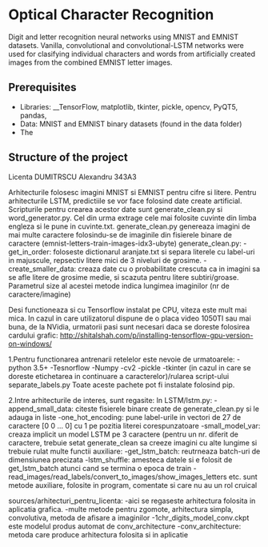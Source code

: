 # Optical Character Recognition

Digit and letter recognition neural networks using MNIST and EMNIST datasets. Vanilla, convolutional and convolutional-LSTM networks were used for clasifying individual characters and words from artificially created images from the combined EMNIST letter images.

## Prerequisites

 - Libraries: __TensorFlow, matplotlib, tkinter, pickle, opencv, PyQT5, pandas,
 - Data: MNIST and EMNIST binary datasets (found in the data folder)
 - The 
 
 
## Structure of the project



Licenta DUMITRSCU Alexandru 343A3

Arhitecturile folosesc imagini MNIST si EMNIST pentru cifre si litere. Pentru arhitecturile LSTM,
predictiile se vor face folosind date create artificial. Scripturile pentru crearea acestor date
sunt generate_clean.py si word_generator.py. Cel din urma extrage cele mai folosite cuvinte din 
limba engleza si le pune in cuvinte.txt. generate_clean.py genereaza imagini de mai multe caractere
folosindu-se de imaginile din fisierele binare de caractere (emnist-letters-train-images-idx3-ubyte)
generate_clean.py:
	-get_in_order: foloseste dictionarul aranjate.txt si separa literele cu label-uri in majuscule,
	 repsectiv litere mici de 3 niveluri de grosime. 
	-create_smaller_data: creaza date cu o probabilitate crescuta ca in imagini sa se afle litere de
	 grosime medie, si scazuta pentru litere subtiri/groase.
	 Parametrul size al acestei metode indica lungimea imaginilor (nr de caractere/imagine)

Desi functioneaza si cu Tensorflow instalat pe CPU, viteza este mult mai mica. In cazul in care
utilizatorul dispune de o placa video 1050TI sau mai buna, de la NVidia, urmatorii pasi sunt necesari
daca se doreste folosirea cardului grafic:
	http://shitalshah.com/p/installing-tensorflow-gpu-version-on-windows/


1.Pentru functionarea antrenarii retelelor este nevoie de urmatoarele:
	-python 3.5+
	-Tesnorflow
	-Numpy
	-cv2
	-pickle
	-tkinter (in cazul in care se doreste etichetarea in continuare a caracterelor)/rularea script-ului
	 separate_labels.py
Toate aceste pachete pot fi instalate folosind pip.

2.Intre arhitecturile de interes, sunt regasite:
In LSTM/lstm.py:
	-append_small_data: citeste fisierele binare create de generate_clean.py si le adauga in liste
	-one_hot_encoding: pune label-urile in vectori de 27 de caractere [0 0 ... 0] cu 1 pe pozitia literei
	 corespunzatoare
	-small_model_var: creaza implicit un model LSTM pe 3 caractere (pentru un nr. diferit de caractere, 
	 trebuie setat generate_clean sa creeze imagini cu alte lungime si trebuie rulat
multe functii auxiliare: 
	-get_lstm_batch: reutrneaza batch-uri de dimensiunea precizata
	-lstm_shuffle: amesteca datele si e folosit de get_lstm_batch atunci cand se termina o epoca de train
	-read_images/read_labels/convert_to_images/show_images_letters etc. sunt metode auxiliare, folosite
	 in program, comentate si care nu au un rol cruical

sources/arhitecturi_pentru_licenta:
	-aici se regaseste arhitectura folosita in aplicatia grafica.
	-multe metode pentru zgomote, arhitectura simpla, convolutiva, metoda de afisare a imaginilor
	-1chr_digits_model_conv.ckpt este modelul produs automat de conv_architecture
	-conv_architecture: metoda care produce arhitectura folosita si in aplicatie
